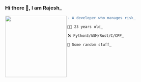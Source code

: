 ###         Hi there 👋, I am Rajesh_
<img align="left" height="200" src="https://media.giphy.com/media/ao9DUiTKH60XS/giphy.gif"/>

```diff
- A developer who manages risk_

👨‍🎤 23 years old_

🛠 Python3/ASM/Rust/C/CPP_

📖 Some random stuff_
```
